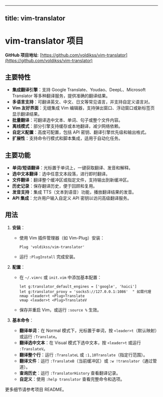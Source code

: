
---
title: vim-translator
---

# vim-translator 项目

**GitHub 项目地址**: [https://github.com/voldikss/vim-translator](https://github.com/voldikss/vim-translator)

## 主要特性
- **集成翻译引擎**：支持 Google Translate、Youdao、DeepL、Microsoft Translator 等多种翻译服务，提供准确的翻译结果。
- **多语言支持**：可翻译英文、中文、日文等常见语言，并支持自定义语言对。
- **Vim 友好界面**：无缝集成 Vim 编辑器，支持弹出窗口、浮动窗口或新标签页显示翻译结果。
- **批量翻译**：可翻译选中文本、单词、句子或整个文件内容。
- **离线模式**：部分引擎支持缓存或本地翻译，减少网络依赖。
- **自定义配置**：高度可配置，包括 API 密钥、翻译引擎优先级和输出格式。
- **扩展性**：支持命令行模式和脚本集成，适用于自动化任务。

## 主要功能
- **单词/短语翻译**：光标置于单词上，一键获取翻译、发音和解释。
- **选中文本翻译**：选中任意文本段落，进行即时翻译。
- **文件翻译**：翻译整个缓冲区或指定文件，支持输出到新缓冲区。
- **历史记录**：保存翻译历史，便于回顾和复用。
- **发音支持**：集成 TTS（文本到语音）功能，播放翻译结果的发音。
- **API 集成**：允许用户输入自定义 API 密钥以访问高级翻译服务。

## 用法
1. **安装**：
   - 使用 Vim 插件管理器（如 Vim-Plug）安装：
     ```
     Plug 'voldikss/vim-translator'
     ```
   - 运行 `:PlugInstall` 完成安装。

2. **配置**：
   - 在 `~/.vimrc` 或 `init.vim` 中添加基本配置：
     ```
     let g:translator_default_engines = ['google', 'haici']
     let g:translator_proxy = 'socks5://127.0.0.1:1086'  " 如需代理
     nmap <leader>t <Plug>Translate
     vmap <leader>t <Plug>TranslateV
     ```
   - 保存并重启 Vim，或运行 `:source %` 生效。

3. **基本命令**：
   - **翻译单词**：在 Normal 模式下，光标置于单词，按 `<leader>t`（默认映射）或运行 `:Translate`。
   - **翻译选中文本**：在 Visual 模式下选中文本，按 `<leader>t` 或运行 `:TranslateV`。
   - **翻译整个行**：运行 `:TranslateL` 或 `:1,10Translate`（指定行范围）。
   - **翻译文件**：运行 `:TranslateB`（当前缓冲区）或 `:w !translator`（通过管道）。
   - **查询历史**：运行 `:TranslatorHistory` 查看翻译记录。
   - **自定义**：使用 `:help translator` 查看完整命令和选项。

更多细节请参考项目 README。